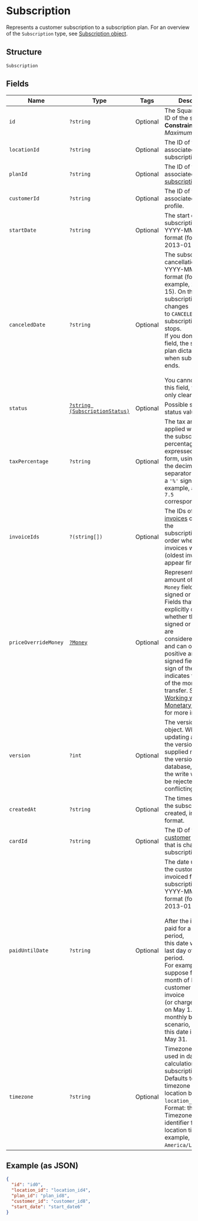 
# Subscription

Represents a customer subscription to a subscription plan.
For an overview of the `Subscription` type, see
[Subscription object](https://developer.squareup.com/docs/subscriptions-api/overview#subscription-object-overview).

## Structure

`Subscription`

## Fields

| Name | Type | Tags | Description | Getter | Setter |
|  --- | --- | --- | --- | --- | --- |
| `id` | `?string` | Optional | The Square-assigned ID of the subscription.<br>**Constraints**: *Maximum Length*: `255` | getId(): ?string | setId(?string id): void |
| `locationId` | `?string` | Optional | The ID of the location associated with the subscription. | getLocationId(): ?string | setLocationId(?string locationId): void |
| `planId` | `?string` | Optional | The ID of the associated [subscription plan](#type-catalogsubscriptionplan). | getPlanId(): ?string | setPlanId(?string planId): void |
| `customerId` | `?string` | Optional | The ID of the associated [customer](#type-customer) profile. | getCustomerId(): ?string | setCustomerId(?string customerId): void |
| `startDate` | `?string` | Optional | The start date of the subscription, in YYYY-MM-DD format (for example,<br>2013-01-15). | getStartDate(): ?string | setStartDate(?string startDate): void |
| `canceledDate` | `?string` | Optional | The subscription cancellation date, in YYYY-MM-DD format (for<br>example, 2013-01-15). On this date, the subscription status changes<br>to `CANCELED` and the subscription billing stops.<br>If you don't set this field, the subscription plan dictates if and<br>when subscription ends.<br><br>You cannot update this field, you can only clear it. | getCanceledDate(): ?string | setCanceledDate(?string canceledDate): void |
| `status` | [`?string (SubscriptionStatus)`](/doc/models/subscription-status.md) | Optional | Possible subscription status values. | getStatus(): ?string | setStatus(?string status): void |
| `taxPercentage` | `?string` | Optional | The tax amount applied when billing the subscription. The<br>percentage is expressed in decimal form, using a `'.'` as the decimal<br>separator and without a `'%'` sign. For example, a value of `7.5`<br>corresponds to 7.5%. | getTaxPercentage(): ?string | setTaxPercentage(?string taxPercentage): void |
| `invoiceIds` | `?(string[])` | Optional | The IDs of the [invoices](#type-invoice) created for the<br>subscription, listed in order when the invoices were created<br>(oldest invoices appear first). | getInvoiceIds(): ?array | setInvoiceIds(?array invoiceIds): void |
| `priceOverrideMoney` | [`?Money`](/doc/models/money.md) | Optional | Represents an amount of money. `Money` fields can be signed or unsigned.<br>Fields that do not explicitly define whether they are signed or unsigned are<br>considered unsigned and can only hold positive amounts. For signed fields, the<br>sign of the value indicates the purpose of the money transfer. See<br>[Working with Monetary Amounts](https://developer.squareup.com/docs/build-basics/working-with-monetary-amounts)<br>for more information. | getPriceOverrideMoney(): ?Money | setPriceOverrideMoney(?Money priceOverrideMoney): void |
| `version` | `?int` | Optional | The version of the object. When updating an object, the version<br>supplied must match the version in the database, otherwise the write will<br>be rejected as conflicting. | getVersion(): ?int | setVersion(?int version): void |
| `createdAt` | `?string` | Optional | The timestamp when the subscription was created, in RFC 3339 format. | getCreatedAt(): ?string | setCreatedAt(?string createdAt): void |
| `cardId` | `?string` | Optional | The ID of the [customer](#type-customer) [card](#type-card)<br>that is charged for the subscription. | getCardId(): ?string | setCardId(?string cardId): void |
| `paidUntilDate` | `?string` | Optional | The date up to which the customer is invoiced for the<br>subscription, in YYYY-MM-DD format (for example, 2013-01-15).<br><br>After the invoice is paid for a given billing period,<br>this date will be the last day of the billing period.<br>For example,<br>suppose for the month of May a customer gets an invoice<br>(or charged the card) on May 1. For the monthly billing scenario,<br>this date is then set to May 31. | getPaidUntilDate(): ?string | setPaidUntilDate(?string paidUntilDate): void |
| `timezone` | `?string` | Optional | Timezone that will be used in date calculations for the subscription.<br>Defaults to the timezone of the location based on `location_id`.<br>Format: the IANA Timezone Database identifier for the location timezone (for example, `America/Los_Angeles`). | getTimezone(): ?string | setTimezone(?string timezone): void |

## Example (as JSON)

```json
{
  "id": "id0",
  "location_id": "location_id4",
  "plan_id": "plan_id8",
  "customer_id": "customer_id8",
  "start_date": "start_date6"
}
```

